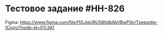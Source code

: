 # Тестовое задание #HH-826

Figma: https://www.figma.com/file/f1GJjeURU58Xdb6bVBwP3n/Tzeezotje-(Copy)?node-id=0%3A1
